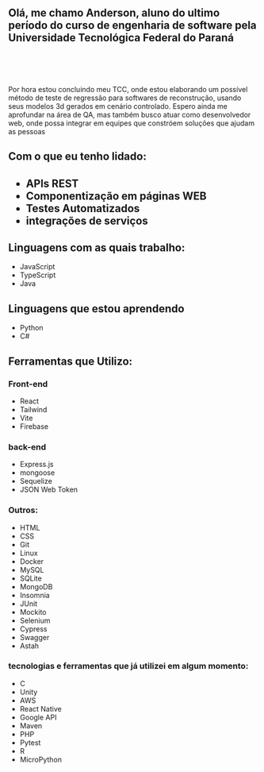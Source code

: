 ## Olá, me chamo Anderson, aluno do ultimo período do curso de engenharia de software pela Universidade Tecnológica Federal do Paraná
<br><br><br>
<p>Por hora estou concluindo meu TCC, onde estou elaborando um possível método de teste de regressão para softwares de reconstrução, usando seus modelos 3d gerados em cenário controlado. Espero ainda me aprofundar na área de QA, mas também busco atuar como desenvolvedor web, onde possa integrar em equipes que constróem soluções que ajudam as pessoas</p>

<h2>Com o que eu tenho lidado:<h2>
<ul>
  <li>APIs REST</li>
  <li>Componentização em páginas WEB</li>
  <li>Testes Automatizados</li>
  <li>integrações de serviços</li>
</ul>

<h2>Linguagens com as quais trabalho:</h2>
<ul>
  <li>JavaScript</li>
  <li>TypeScript</li>
  <li>Java</li>
</ul>

<h2>Linguagens que estou aprendendo</h2>
<ul>
  <li>Python</li>
  <li>C#</li>
</ul>

<h2>Ferramentas que Utilizo:</h2>

<h3>Front-end</h3>
<ul>
  <li>React</li>
  <li>Tailwind</li>
  <li>Vite</li>
  <li>Firebase</li>
</ul>

<h3>back-end</h3>
<ul>
  <li>Express.js</li>
  <li>mongoose</li>
  <li>Sequelize</li>
  <li>JSON Web Token</li>
</ul>

<h3>Outros:</h3>
<ul>
  <li>HTML</li>
  <li>CSS</li>
  <li>Git</li>
  <li>Linux</li>
  <li>Docker</li>
  <li>MySQL</li>
  <li>SQLite</li>
  <li>MongoDB</li>
  <li>Insomnia</li>
  <li>JUnit</li>
  <li>Mockito</li>
  <li>Selenium</li>
  <li>Cypress</li>
  <li>Swagger</li>
  <li>Astah</li>
</ul>

<h3>tecnologias e ferramentas que já utilizei em algum momento:</h3>
<ul>
  <li>C</li>
  <li>Unity</li>
  <li>AWS</li>
  <li>React Native</li>
  <li>Google API</li>
  <li>Maven</li>
  <li>PHP</li>
  <li>Pytest</li>
  <li>R</li>
  <li>MicroPython</li>
</ul>

<!--
**AndersonFBD/AndersonFBD** is a ✨ _special_ ✨ repository because its `README.md` (this file) appears on your GitHub profile.

Here are some ideas to get you started:

- 🔭 I’m currently working on ...
- 🌱 I’m currently learning ...
- 👯 I’m looking to collaborate on ...
- 🤔 I’m looking for help with ...
- 💬 Ask me about ...
- 📫 How to reach me: ...
- 😄 Pronouns: ...
- ⚡ Fun fact: ...
-->
